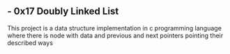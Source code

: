## - 0x17 Doubly Linked List
This project is a data structure implementation in c programming language where there is node with data and previous and next pointers pointing their described ways
